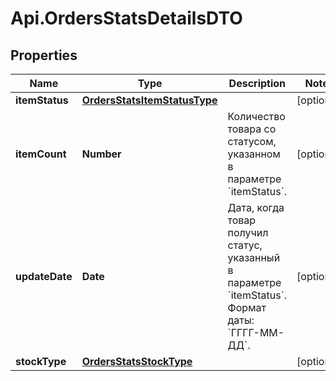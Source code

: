 # Api.OrdersStatsDetailsDTO

## Properties

Name | Type | Description | Notes
------------ | ------------- | ------------- | -------------
**itemStatus** | [**OrdersStatsItemStatusType**](OrdersStatsItemStatusType.md) |  | [optional] 
**itemCount** | **Number** | Количество товара со статусом, указанном в параметре &#x60;itemStatus&#x60;. | [optional] 
**updateDate** | **Date** | Дата, когда товар получил статус, указанный в параметре &#x60;itemStatus&#x60;.  Формат даты: &#x60;ГГГГ-ММ-ДД&#x60;.  | [optional] 
**stockType** | [**OrdersStatsStockType**](OrdersStatsStockType.md) |  | [optional] 


